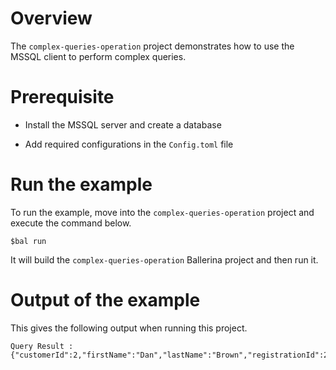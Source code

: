 # Overview

The `complex-queries-operation` project demonstrates how to use the MSSQL client to perform complex queries.

# Prerequisite

* Install the MSSQL server and create a database

* Add required configurations in the `Config.toml` file

# Run the example

To run the example, move into the `complex-queries-operation` project and execute the command below.

```
$bal run
```
It will build the `complex-queries-operation` Ballerina project and then run it.

# Output of the example

This gives the following output when running this project.

```ballerina
Query Result :
{"customerId":2,"firstName":"Dan","lastName":"Brown","registrationId":2,"creditLimit":10000.0,"country":"UK"}
```